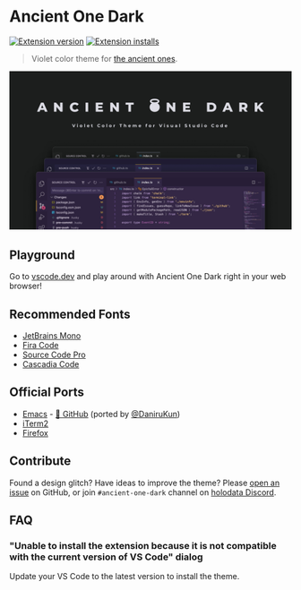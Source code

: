 # Ancient One Dark

[![Extension version](https://img.shields.io/vscode-marketplace/v/uetchy.ancient-one-dark.svg)](https://marketplace.visualstudio.com/items?itemName=uetchy.ancient-one-dark)
[![Extension installs](https://img.shields.io/vscode-marketplace/i/uetchy.ancient-one-dark.svg)](https://marketplace.visualstudio.com/items?itemName=uetchy.ancient-one-dark)

> Violet color theme for [the ancient ones](https://www.youtube.com/watch?v=8ZdLXELdF9Q).

![screenshot](./assets/cover.jpg)

## Playground

Go to [vscode.dev](https://vscode.dev/theme/uetchy.ancient-one-dark) and play around with Ancient One Dark right in your web browser!

## Recommended Fonts

- [JetBrains Mono](https://jetbrains.com/mono)
- [Fira Code](https://github.com/tonsky/FiraCode)
- [Source Code Pro](https://adobe-fonts.github.io/source-code-pro/)
- [Cascadia Code](https://github.com/microsoft/cascadia-code)

## Official Ports

- [Emacs](https://melpa.org/#/ancient-one-dark-theme) - [🦄 GitHub](https://github.com/holodata/ancient-one-dark-emacs) (ported by [@DaniruKun](https://github.com/DaniruKun))
- [iTerm2](https://raw.githubusercontent.com/holodata/ancient-one-dark/master/iterm/Ancient%20One%20Dark.itermcolors)
- [Firefox](https://addons.mozilla.org/en-US/firefox/addon/ancient-one-dark/)

## Contribute

Found a design glitch? Have ideas to improve the theme? Please [open an issue](https://github.com/holodata/ancient-one-dark/issues) on GitHub, or join `#ancient-one-dark` channel on [holodata Discord](https://holodata.org/discord).

## FAQ

### **"Unable to install the extension because it is not compatible with the current version of VS Code"** dialog

Update your VS Code to the latest version to install the theme.
